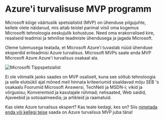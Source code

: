 <properties
   pageTitle="Azure'i turvalisus MVP programmi | Microsoft Azure'i"
   description="See artikkel annab ülevaate Azure'i osakaal alale MVP programmis."
   services="security"
   documentationCenter="na"
   authors="TomShinder"
   manager="StevenPo"
   editor="TomSh"/>

<tags
   ms.service="security"
   ms.devlang="na"
   ms.topic="article"
   ms.tgt_pltfrm="na"
   ms.workload="na"
   ms.date="10/18/2016"
   ms.author="yurid"/>

# <a name="azure-security-mvp-program"></a>Azure'i turvalisuse MVP programm

Microsoft kõige väärtuslik spetsialistid (MVP) on ühenduse pilgujuhte, kellele olete näidanud, mis aitab teistel parimal viisil oma kogemus Microsofti tehnoloogia eeskujulik kohustuse. Need oma erakorralised kire, reaalseid teadmisi ja tehnilise teadmiste ühendusega ja jagada Microsoft.

Oleme tulemusega teatada, et Microsoft Azure'i tuvastab nüüd ühenduse eksperdid eriteadmisi Azure turvalisus. Microsoft MVPs saate anda MVP Microsoft Azure Azure'i turvalisus osakaal ala.

![Microsofti Tippspetsialist](./media/azure-security-mvp/azure-security-mvp-fig1.png)

Ei ole võimalik jaoks saades on MVP osaliselt, kuna see sõltub tehnoloogia ja selle elutsükli ajal mõned meil hinnata kriteeriumid sisaldavad mõju SEB 's osakaalu Foorumid Microsoft Answersi, TechNeti ja MSDN-i; vikid ja võrgusisu; Konverentsid ja kasutajale rühmad; netisaated, Web saidid, Ajaveebid ja sotsiaalmeedia; ja artikleid ja raamatuid. 

Kas olete Azure turvalisus ekspert? Kas teate kedagi, kes on? Siis [nimetada enda või kellegi teise](https://mvp.microsoft.com/Nomination/nominate-an-mvp) saada on Azure turvalisus MVP juba täna!
